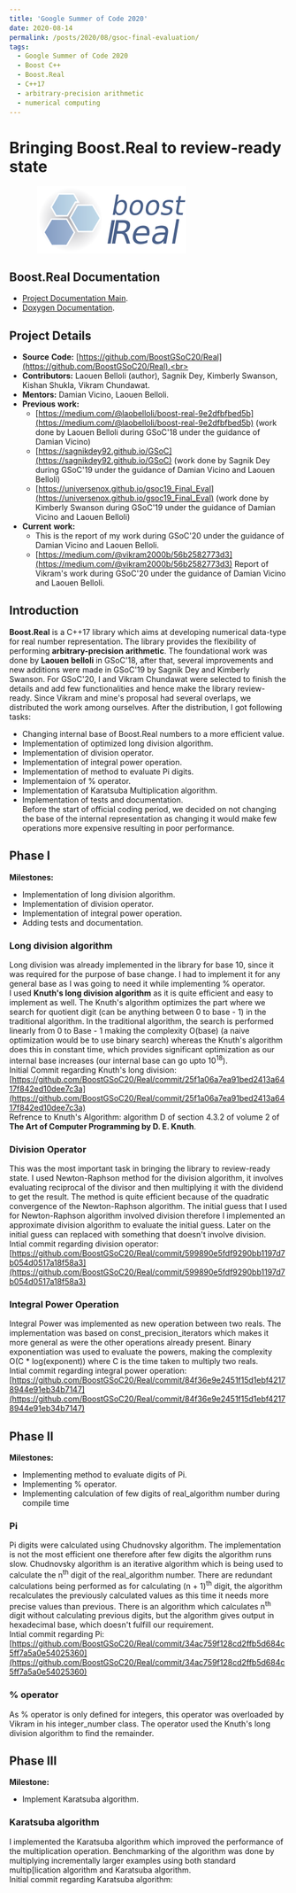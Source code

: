 ```yaml
---
title: 'Google Summer of Code 2020'
date: 2020-08-14
permalink: /posts/2020/08/gsoc-final-evaluation/
tags:
  - Google Summer of Code 2020
  - Boost C++
  - Boost.Real
  - C++17
  - arbitrary-precision arithmetic
  - numerical computing
---
```


# Bringing Boost.Real to review-ready state
<img src='/images/boost_logo.png' alt="boost_logo.png" style="vertical-align:middle;margin:0px 50px">

## Boost.Real Documentation
- [Project Documentation Main](https://boostgsoc18.github.io/Real/doc/html/index.html).
- [Doxygen Documentation](https://boostgsoc18.github.io/Real/doc/html/index.html).

## Project Details
- __Source__ __Code:__ [https://github.com/BoostGSoC20/Real](https://github.com/BoostGSoC20/Real).<br>
- __Contributors:__ Laouen Belloli (author), Sagnik Dey, Kimberly Swanson, Kishan Shukla, Vikram Chundawat.<br>
- __Mentors:__ Damian Vicino, Laouen Belloli.<br>
- __Previous__ __work:__ <br>
	- [https://medium.com/@laobelloli/boost-real-9e2dfbfbed5b](https://medium.com/@laobelloli/boost-real-9e2dfbfbed5b) (work done by Laouen Belloli during GSoC'18 under the guidance of Damian Vicino)
	- [https://sagnikdey92.github.io/GSoC](https://sagnikdey92.github.io/GSoC) (work done by Sagnik Dey during GSoC'19 under the guidance of Damian Vicino and Laouen Belloli)
	- [https://universenox.github.io/gsoc19_Final_Eval](https://universenox.github.io/gsoc19_Final_Eval) (work done by Kimberly Swanson during GSoC'19 under the guidance of Damian Vicino and Laouen Belloli)
- __Current__ __work:__ <br>
	- This is the report of my work during GSoC'20 under the guidance of Damian Vicino and Laouen Belloli.
	- [https://medium.com/@vikram2000b/56b2582773d3](https://medium.com/@vikram2000b/56b2582773d3) Report of Vikram's work during GSoC'20 under the guidance of Damian Vicino and Laouen Belloli.

## Introduction
__Boost.Real__ is a C++17 library which aims at developing numerical data-type for real number representation. The library provides the flexibility of performing __arbitrary-precision__ __arithmetic__. The foundational work was done by __Laouen__ __belloli__ in GSoC'18, after that, several improvements and new additions were made in GSoC'19 by Sagnik Dey and Kimberly Swanson. For GSoC'20, I and Vikram Chundawat were selected to finish the details and add few functionalities and hence make the library review-ready. Since Vikram and mine's proposal had several overlaps, we distributed the work among ourselves. After the distribution, I got following tasks: <br>
- Changing internal base of Boost.Real numbers to a more efficient value.
- Implementation of optimized long division algorithm.
- Implementation of division operator.
- Implementation of integral power operation.
- Implementation of method to evaluate Pi digits.
- Implementaion of % operator.
- Implementation of Karatsuba Multiplication algorithm.
- Implementation of tests and documentation.  <br>
Before the start of official coding period, we decided on not changing the base of the internal representation as changing it would make few operations more expensive resulting in poor performance.

## Phase I

__Milestones:__<br>
- Implementation of long division algorithm.
- Implementation of division operator.
- Implementation of integral power operation.
- Adding tests and documentation.

### Long division algorithm
Long division was already implemented in the library for base 10, since it was required for the purpose of base change. I had to implement it for any general base as I was going to need it while implementing % operator.  
I used __Knuth's long division algorithm__ as it is quite efficient and easy to implement as well. The Knuth's algorithm optimizes the part where we search for quotient digit (can be anything between 0 to base - 1) in the traditional algorithm. In the traditional algorithm, the search is performed linearly from 0 to Base - 1 making the complexity O(base) (a naive optimization would be to use binary search) whereas the Knuth's algorithm does this in constant time, which provides significant optimization as our internal base increases (our internal base can go upto 10<sup>18</sup>).   
Initial Commit regarding Knuth's long division: [https://github.com/BoostGSoC20/Real/commit/25f1a06a7ea91bed2413a6417f842ed10dee7c3a](https://github.com/BoostGSoC20/Real/commit/25f1a06a7ea91bed2413a6417f842ed10dee7c3a)  
Refrence to Knuth's Algorithm: algorithm D of section 4.3.2 of volume 2 of __The Art of Computer Programming by D. E. Knuth__.  

### Division Operator
This was the most important task in bringing the library to review-ready state. I used Newton-Raphson method for the division algorithm, it involves evaluating reciprocal of the divisor and then multiplying it with the dividend to get the result. The method is quite efficient because of the quadratic convergence of the Newton-Raphson algorithm. The initial guess that I used for Newton-Raphson algorithm involved division therefore I implemented an approximate division algorithm to evaluate the initial guess. Later on the initial guess can replaced with something that doesn't involve division.  
Intial commit regarding division operator: [https://github.com/BoostGSoC20/Real/commit/599890e5fdf9290bb1197d7b054d0517a18f58a3](https://github.com/BoostGSoC20/Real/commit/599890e5fdf9290bb1197d7b054d0517a18f58a3)  

### Integral Power Operation
Integral Power was implemented as new operation between two reals. The implementation was based on const_precision_iterators which makes it more general as were the other operations already present. Binary exponentiation was used to evaluate the powers, making the complexity O(C * log(exponent)) where C is the time taken to multiply two reals.  
Intial commit regarding integral power operation: [https://github.com/BoostGSoC20/Real/commit/84f36e9e2451f15d1ebf42178944e91eb34b7147](https://github.com/BoostGSoC20/Real/commit/84f36e9e2451f15d1ebf42178944e91eb34b7147)  


## Phase II 

__Milestones:__<br>
- Implementing method to evaluate digits of Pi.
- Implementing % operator.
- Implementing calculation of few digits of real_algorithm number during compile time 

### Pi
Pi digits were calculated using Chudnovsky algorithm. The implementation is not the most efficient one therefore after few digits the algorithm runs slow. Chudnovsky algorithm is an iterative algorithm which is being used to calculate the n<sup>th</sup> digit of the real_algorithm number. There are redundant calculations being performed as for calculating (n + 1)<sup>th</sup> digit, the algorithm recalculates the previously calculated values as this time it needs more precise values than previous. There is an algorithm which calculates n<sup>th</sup> digit without calculating previous digits, but the algorithm gives output in hexadecimal base, which doesn't fulfill our requirement.  
Intial commit regarding Pi: [https://github.com/BoostGSoC20/Real/commit/34ac759f128cd2ffb5d684c5ff7a5a0e54025360](https://github.com/BoostGSoC20/Real/commit/34ac759f128cd2ffb5d684c5ff7a5a0e54025360)  

### % operator
As % operator is only defined for integers, this operator was overloaded by Vikram in his integer_number class. The operator used the Knuth's long division algorithm to find the remainder.

## Phase III

__Milestone:__<br>
- Implement Karatsuba algorithm.

### Karatsuba algorithm
I implemented the Karatsuba algorithm which improved the performance of the multiplication operation. Benchmarking of the algorithm was done by multiplying incrementally larger examples using both standard multip[lication algorithm and Karatsuba algorithm.  
Initial commit regarding Karatsuba algorithm: 
